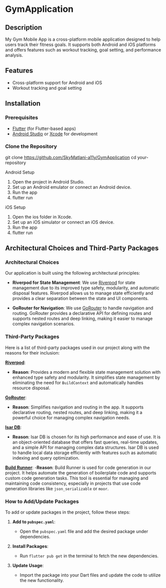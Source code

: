 # GymApplication

## Description

My Gym Mobile App is a cross-platform mobile application designed to help users track their fitness goals. It supports both Android and iOS platforms and offers features such as workout tracking, goal setting, and performance analysis.

## Features

- Cross-platform support for Android and iOS
- Workout tracking and goal setting

## Installation

### Prerequisites

- [Flutter](https://flutter.dev/docs/get-started/install) (for Flutter-based apps)
- [Android Studio](https://developer.android.com/studio) or [Xcode](https://developer.apple.com/xcode/) for development

### Clone the Repository

git clone https://github.com/SkyMatlani-a11y/GymApplication
cd your-repository

Android Setup
1) Open the project in Android Studio.
2) Set up an Android emulator or connect an Android device.
3) Run the app
4) flutter run

iOS Setup
1) Open the ios folder in Xcode.
2) Set up an iOS simulator or connect an iOS device.
3) Run the app
4) flutter run

## Architectural Choices and Third-Party Packages

### Architectural Choices

Our application is built using the following architectural principles:
- **Riverpod for State Management**: We use [Riverpod](https://pub.dev/packages/riverpod) for state management due to its improved type safety, modularity, and automatic disposal features. Riverpod allows us to manage state efficiently and provides a clear separation between the state and UI components.

- **GoRouter for Navigation**: We use [GoRouter](https://pub.dev/packages/go_router) to handle navigation and routing. GoRouter provides a declarative API for defining routes and supports nested routes and deep linking, making it easier to manage complex navigation scenarios.

### Third-Party Packages

Here is a list of third-party packages used in our project along with the reasons for their inclusion:

 **[Riverpod](https://pub.dev/packages/riverpod)**: 
  - **Reason**: Provides a modern and flexible state management solution with enhanced type safety and modularity. It simplifies state management by eliminating the need for `BuildContext` and automatically handles resource disposal.

**[GoRouter](https://pub.dev/packages/go_router)**: 
  - **Reason**: Simplifies navigation and routing in the app. It supports declarative routing, nested routes, and deep linking, making it a powerful choice for managing complex navigation needs.

**[Isar DB](https://pub.dev/packages/isar)**:
  - **Reason**: Isar DB is chosen for its high performance and ease of use. It is an object-oriented database that offers fast queries, real-time updates, and a simple API for managing complex data structures. Isar DB is used to handle local data storage efficiently with features such as automatic indexing and query optimization.

 **[Build Runner](https://pub.dev/packages/build_runner)**:
  -**Reason**: Build Runner is used for code generation in our project. It helps automate the generation of boilerplate code and supports custom code generation tasks. This tool is essential for managing and maintaining code consistency, especially in projects that use code generation libraries like `json_serializable` or `moor`.

### How to Add/Update Packages

To add or update packages in the project, follow these steps:

1. **Add to `pubspec.yaml`**:
   - Open the `pubspec.yaml` file and add the desired package under dependencies.

2. **Install Packages**:
   - Run `flutter pub get` in the terminal to fetch the new dependencies.

3. **Update Usage**:
   - Import the package into your Dart files and update the code to utilize the new functionality.

